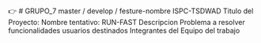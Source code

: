 :point_right: # GRUPO_7 master / develop / festure-nombre
ISPC-TSDWAD
Titulo del Proyecto: 
Nombre tentativo: RUN-FAST
Descripcion 
Problema a resolver
funcionalidades
usuarios destinados
Integrantes del Equipo del trabajo
